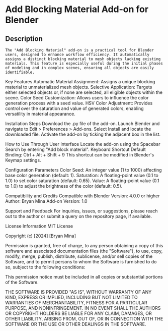 # Add Blocking Material Add-on for Blender
## Description
    The "Add Blocking Material" add-on is a practical tool for Blender users, designed to enhance workflow efficiency. It automatically assigns a distinct blocking material to mesh objects lacking existing materials. This feature is especially useful during the initial phases of modeling and in complex scenes, ensuring all objects are easily identifiable.

Key Features
    Automatic Material Assignment: Assigns a unique blocking material to unmaterialized mesh objects.
    Selective Application: Targets either selected objects or, if none are selected, all eligible objects within the scene.
    Color Seed Customization: Allows users to influence the color generation process with a seed value.
    HSV Color Adjustment: Provides control over the saturation and value of generated colors, enabling versatility in material appearance.

Installation Steps
    Download the .py file of the add-on.
    Launch Blender and navigate to Edit > Preferences > Add-ons.
    Select Install and locate the downloaded file.
    Activate the add-on by ticking the adjacent box in the list.

How to Use
    Through User Interface
    Locate the add-on using the Spacebar Search by entering "Add block material".
    Keyboard Shortcut
    Default Binding: Ctrl + Alt + Shift + 9
    This shortcut can be modified in Blender's Keymap settings.

Configuration Parameters
    Color Seed: An integer value (1 to 1000) affecting base color generation (default: 1).
    Saturation: A floating-point value (0.1 to 1.0) to set color saturation (default: 0.65).
    Value: A floating-point value (0.1 to 1.0) to adjust the brightness of the color (default: 0.5).

Compatibility and Credits
    Compatible with Blender Version: 4.0.0 or higher
    Author: Bryan Mina
    Add-on Version: 1.0

Support and Feedback
    For inquiries, issues, or suggestions, please reach out to the author or submit a query on the repository page, if available.

License Information
MIT License

Copyright (c) [2024] [Bryan Mina]

Permission is granted, free of charge, to any person obtaining a copy of this software and associated documentation files (the "Software"), to use, copy, modify, merge, publish, distribute, sublicense, and/or sell copies of the Software, and to permit persons to whom the Software is furnished to do so, subject to the following conditions:

This permission notice must be included in all copies or substantial portions of the Software.

THE SOFTWARE IS PROVIDED "AS IS", WITHOUT WARRANTY OF ANY KIND, EXPRESS OR IMPLIED, INCLUDING BUT NOT LIMITED TO WARRANTIES OF MERCHANTABILITY, FITNESS FOR A PARTICULAR PURPOSE, AND NONINFRINGEMENT. IN NO EVENT SHALL THE AUTHORS OR COPYRIGHT HOLDERS BE LIABLE FOR ANY CLAIM, DAMAGES, OR OTHER LIABILITY, ARISING FROM, OUT OF, OR IN CONNECTION WITH THE SOFTWARE OR THE USE OR OTHER DEALINGS IN THE SOFTWARE.
